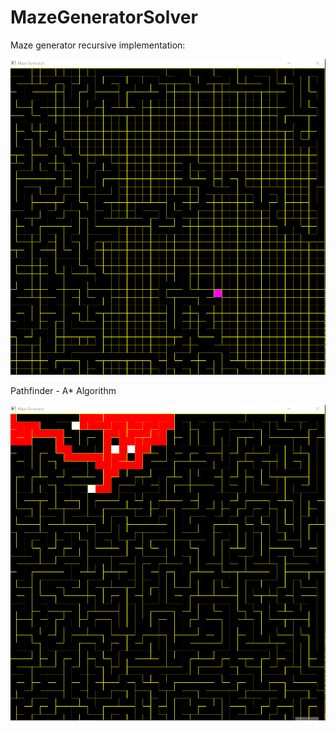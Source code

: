 # MazeGeneratorSolver

Maze generator recursive implementation:

![Animation](https://github.com/SlawoStr/MazeGeneratorSolver/blob/master/Generator.gif)

Pathfinder - A* Algorithm

![Animation](https://github.com/SlawoStr/MazeGeneratorSolver/blob/master/Solver.gif)
